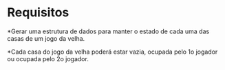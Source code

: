 # Requisitos

*Gerar uma estrutura de dados para manter o estado de cada uma das casas de um jogo da velha.

*Cada casa do jogo da velha poderá estar vazia, ocupada pelo 1o jogador ou ocupada pelo 2o jogador.
